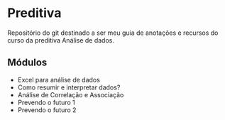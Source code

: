 # Preditiva
Repositório do git destinado a ser meu guia de anotações e recursos do curso da preditiva Análise de dados.

## Módulos
- Excel para análise de dados
- Como resumir e interpretar dados?
- Análise de Correlação e Associação
- Prevendo o futuro 1 
- Prevendo o futuro 2 
